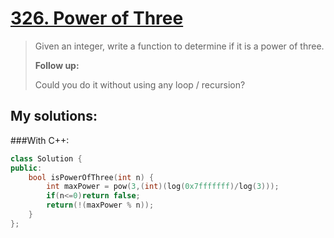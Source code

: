 [326. Power of Three](https://leetcode.com/problems/power-of-three/)
=====================
>Given an integer, write a function to determine if it is a power of three.
>
><strong>Follow up:</strong>
>
>Could you do it without using any loop / recursion? 

## My solutions:
###With C++:

```C++
class Solution {
public:
    bool isPowerOfThree(int n) {
        int maxPower = pow(3,(int)(log(0x7fffffff)/log(3)));
        if(n<=0)return false;
        return(!(maxPower % n));
    }
};
```
